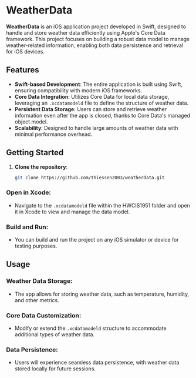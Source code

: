 # WeatherData 

**WeatherData** is an iOS application project developed in Swift, designed to handle and store weather data efficiently using Apple's Core Data framework. This project focuses on building a robust data model to manage weather-related information, enabling both data persistence and retrieval for iOS devices.

## Features
- **Swift-based Development**: The entire application is built using Swift, ensuring compatibility with modern iOS frameworks.
- **Core Data Integration**: Utilizes Core Data for local data storage, leveraging an `.xcdatamodeld` file to define the structure of weather data.
- **Persistent Data Storage**: Users can store and retrieve weather information even after the app is closed, thanks to Core Data's managed object model.
- **Scalability**: Designed to handle large amounts of weather data with minimal performance overhead.

## Getting Started

1. **Clone the repository**:
   ```bash
   git clone https://github.com/thiessen2003/weatherdata.git

### Open in Xcode:
- Navigate to the `.xcdatamodeld` file within the HWCIS1951 folder and open it in Xcode to view and manage the data model.

### Build and Run:
- You can build and run the project on any iOS simulator or device for testing purposes.

## Usage

### Weather Data Storage:
- The app allows for storing weather data, such as temperature, humidity, and other metrics.

### Core Data Customization:
- Modify or extend the `.xcdatamodeld` structure to accommodate additional types of weather data.

### Data Persistence:
- Users will experience seamless data persistence, with weather data stored locally for future sessions.
